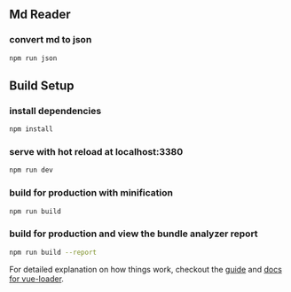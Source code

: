 ## Md Reader

### convert md to json
``` bash
npm run json
```

## Build Setup

### install dependencies
``` bash
npm install
```

### serve with hot reload at localhost:3380
``` bash
npm run dev
```

### build for production with minification
``` bash
npm run build
```

### build for production and view the bundle analyzer report
``` bash
npm run build --report
```

For detailed explanation on how things work, checkout the [guide](http://vuejs-templates.github.io/webpack/) and [docs for vue-loader](http://vuejs.github.io/vue-loader).
